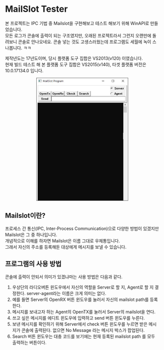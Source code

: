 # MailSlot Tester

본 프로젝트는 IPC 기법 중 Mailslot을 구현해보고 테스트 해보기 위해 WinAPI로 만들었습니다.<br>
모든 로그가 콘솔에 출력이 되는 구조였지만, 오래된 프로젝트라서 그런지 오랜만에 돌려보니 콘솔로 안나오네요. 콘솔 넣는 것도 고생스러웠는데 프로그램도 세월에 녹이 스나봅니다. ㅋㅋ<br>

제작년도는 17년도이며, 당시 플랫폼 도구 집합은 VS2013(v120) 이였습니다.<br>
현재 빌드 테스트 해 본 플랫폼 도구 집합은 VS2015(v140), 타겟 플랫폼 버전은 10.0.17134.0 입니다.

<p align="center">
  <img src="Mailslot.JPG" width="300" height="400">
</p>

## Mailslot이란?
프로세스 간 통신(IPC, Inter-Process Communication)으로 다양한 방법이 있겠지만 Mailslot은 그 중 하나입니다.<br>
개념적으로 이해를 하자면 Mailslot은 이름 그대로 우체통입니다.<br>
그래서 자신의 주소를 등록해둔 대상에게 메시지를 보낼 수 있습니다.<br>

## 프로그램의 사용 방법

콘솔에 출력이 안되서 의미가 있겠냐마는 사용 방법은 다음과 같다.

1. 우상단의 라디오버튼 윈도우에서 자신의 역할을 Server로 할 지, Agent로 할 지 결정한다. server-agent라는 이름은 크게 의미는 없다.
2. 예를 들면 Server의 OpenRX 버튼 윈도우를 눌러서 자신의 mailslot path를 등록한다.
3. 메시지를 보내고자 하는 Agent의 OpenTX를 눌러서 Server의 mailslot을 연다.
4. 쓰고 싶은 메시지를 에디트 윈도우에 입력하고 send 버튼 윈도우를 누른다.
5. 보낸 메시지를 확인하기 위해 Server에서 check 버튼 윈도우를 누르면 받은 메시지가 콘솔에 출력된다. 없으면 No Message 라는 메시지 박스가 팝업된다.
6. Search 버튼 윈도우는 대충 코드를 보기에는 현재 등록된 mailslot path 를 모두 출력하는 버튼이다.

